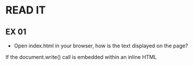 # READ IT
## EX 01
* Open index.html in your browser, how is the text displayed on the page?
  
If the document.write() call is embedded within an inline HTML <script> tag, 
  then it will not call document.open().
  
* Look up the documentation for this function (hint: mdn)

[link](https://developer.mozilla.org/en-US/docs/Web/API/Document/write)

* The Document.write() method writes a string of text to a document stream opened by document.open().